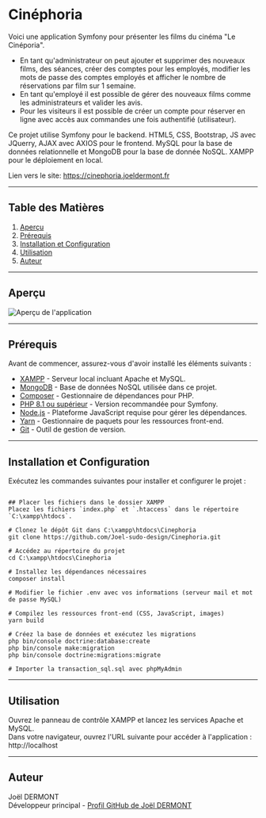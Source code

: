 # Cinéphoria

Voici une application Symfony pour présenter les films du cinéma "Le Cinéporia". 

- En tant qu'administrateur on peut ajouter et supprimer des nouveaux films, des séances, créer des comptes pour les employés, modifier les mots de passe des comptes employés et afficher le nombre de réservations par film sur 1 semaine. 
- En tant qu'employé il est possible de gérer des nouveaux films comme les administrateurs et valider les avis. 
- Pour les visiteurs il est possible de créer un compte pour réserver en ligne avec accès aux commandes une fois authentifié (utilisateur).  

Ce projet utilise Symfony pour le backend.
HTML5, CSS, Bootstrap, JS avec JQuerry, AJAX avec AXIOS pour le frontend.
MySQL pour la base de données relationnelle et MongoDB pour la base de donnée NoSQL.
XAMPP pour le déploiement en local.

Lien vers le site: https://cinephoria.joeldermont.fr

---

## Table des Matières

1. [Aperçu](#aperçu)
2. [Prérequis](#prérequis)
3. [Installation et Configuration](#installation-et-configuration)
4. [Utilisation](#utilisation)
5. [Auteur](#auteur)

---

## Aperçu

![Aperçu de l'application](aperçu.png)
  
---

## Prérequis

Avant de commencer, assurez-vous d'avoir installé les éléments suivants :

- [XAMPP](https://www.apachefriends.org/) - Serveur local incluant Apache et MySQL.
- [MongoDB](https://www.mongodb.com/try/download/community) - Base de données NoSQL utilisée dans ce projet.
- [Composer](https://getcomposer.org/) - Gestionnaire de dépendances pour PHP.
- [PHP 8.1 ou supérieur](https://windows.php.net/download) - Version recommandée pour Symfony.
- [Node.js](https://nodejs.org/) - Plateforme JavaScript requise pour gérer les dépendances.
- [Yarn](https://classic.yarnpkg.com/en/docs/install) - Gestionnaire de paquets pour les ressources front-end.
- [Git](https://git-scm.com/) - Outil de gestion de version.

---

## Installation et Configuration

Exécutez les commandes suivantes pour installer et configurer le projet :

```

## Placer les fichiers dans le dossier XAMPP
Placez les fichiers `index.php` et `.htaccess` dans le répertoire `C:\xampp\htdocs`.

# Clonez le dépôt Git dans C:\xampp\htdocs\Cinephoria
git clone https://github.com/Joel-sudo-design/Cinephoria.git

# Accédez au répertoire du projet
cd C:\xampp\htdocs\Cinephoria

# Installez les dépendances nécessaires
composer install

# Modifier le fichier .env avec vos informations (serveur mail et mot de passe MySQL)

# Compilez les ressources front-end (CSS, JavaScript, images)
yarn build

# Créez la base de données et exécutez les migrations
php bin/console doctrine:database:create
php bin/console make:migration
php bin/console doctrine:migrations:migrate

# Importer la transaction_sql.sql avec phpMyAdmin

```

---

## Utilisation

Ouvrez le panneau de contrôle XAMPP et lancez les services Apache et MySQL.  
Dans votre navigateur, ouvrez l'URL suivante pour accéder à l'application :  
http://localhost

---

## Auteur

Joël DERMONT  
Développeur principal - [Profil GitHub de Joël DERMONT](https://github.com/Joel-sudo-design)



